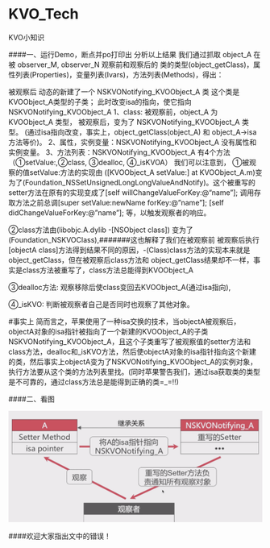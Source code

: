 # KVO_Tech
 KVO小知识

####一、运行Demo，断点并po打印出
分析以上结果 我们通过抓取 object_A 在被 observer_M, observer_N 观察前和观察后的 
类的类型(object_getClass)，属性列表(Properties)，变量列表(Ivars)，方法列表(Methods)，得出：

被观察后 动态的新建了一个 NSKVONotifying_KVOObject_A 类 这个类是 KVOObject_A类型的子类； 此时改变isa的指向，使它指向 NSKVONotifying_KVOObject_A
1、class: 被观察前，object_A 为 KVOObject_A 类型， 被观察后，变为了 NSKVONotifying_KVOObject_A 类型。
(通过isa指向改变，事实上，object_getClass(object_A) 和 object_A->isa方法等价)。
2、属性，实例变量：NSKVONotifying_KVOObject_A 没有属性和实例变量。 
3、方法列表：NSKVONotifying_KVOObject_A 有4个方法（①setValue:,②class, ③dealloc, ④_isKVOA）
我们可以注意到，
①被观察的值setValue:方法的实现由 ([KVOObject_A setValue:] at KVOObject_A.m)变为了(Foundation_NSSetUnsignedLongLongValueAndNotify)。这个被重写的setter方法在原有的实现变成了[self willChangeValueForKey:@“name”]; 调用存取方法之前总调[super setValue:newName forKey:@”name”]; [self didChangeValueForKey:@”name”]; 等，以触发观察者的响应。 

②class方法由(libobjc.A.dylib -[NSObject class]) 变为了(Foundation_NSKVOClass),#######这也解释了我们在被观察前 被观察后执行[objectA class]方法得到结果不同的原因，-(Class)class方法的实现本来就是object_getClass，但在被观察后class方法和 object_getClass结果却不一样，事实是class方法被重写了，class方法总能得到KVOObject_A

③dealloc方法: 观察移除后使class变回去KVOObject_A(通过isa指向), 

④_isKVO: 判断被观察者自己是否同时也观察了其他对象。

#事实上 简而言之，苹果使用了一种isa交换的技术，当objectA被观察后，objectA对象的isa指针被指向了一个新建的KVOObject_A的子类NSKVONotifying_KVOObject_A，且这个子类重写了被观察值的setter方法和class方法，dealloc和_isKVO方法，然后使objectA对象的isa指针指向这个新建的类，然后事实上objectA变为了NSKVONotifying_KVOObject_A的实例对象，执行方法要从这个类的方法列表里找。(同时苹果警告我们，通过isa获取类的类型是不可靠的，通过class方法总是能得到正确的类=_=!!)

####二、看图

![image](https://github.com/hzz2020/KVO_Tech/blob/master/follow1.png)

####欢迎大家指出文中的错误！
